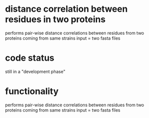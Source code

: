 # distance correlation between residues in two proteins
performs pair-wise distance correlations between residues from two proteins coming from same strains
input = two fasta files 

# code status
still in a "development phase"

# functionality
performs pair-wise distance correlations between residues from two proteins coming from same strains
input = two fasta files